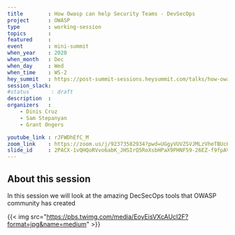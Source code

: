 ```yaml
---
title        : How Owasp can help Security Teams - DevSecOps
project      : OWASP
type         : working-session
topics       :
featured     :
event        : mini-summit
when_year    : 2020
when_month   : Dec
when_day     : Wed
when_time    : WS-2
hey_summit   : https://post-summit-sessions.heysummit.com/talks/how-owasp-can-help-security-teams-devsecops/
session_slack:
#status       : draft
description  :
organizers   :
    - Dinis Cruz
    - Sam Stepanyan
    - Grant Ongers

youtube_link : rJFWDhEfC_M
zoom_link    : https://zoom.us/j/92373582934?pwd=UGgyVUVZSVJMLzVheTBUcHNLVkVJZz09
slide_id     : 2PACX-1vQHQoRVvo6abK_JHSIrQ5RoXsbHPaX9PHNF59-26EZ-f9fpAVNV8hAqkKZqHwZPnIxmtPVc6QWqw6Dc
---
```


## About this session

In this session we will look at the amazing DecSecOps tools that OWASP community has created

{{< img src="https://pbs.twimg.com/media/EoyEisVXcAUcI2F?format=jpg&name=medium" >}}

